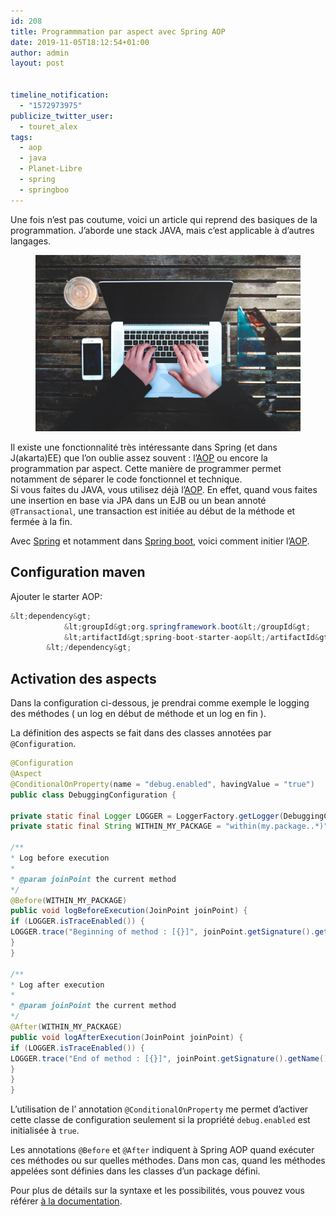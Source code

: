 ```yaml
---
id: 208
title: Programmmation par aspect avec Spring AOP
date: 2019-11-05T18:12:54+01:00
author: admin
layout: post


timeline_notification:
  - "1572973975"
publicize_twitter_user:
  - touret_alex
tags:
  - aop
  - java
  - Planet-Libre
  - spring
  - springboo
---
```

Une fois n&rsquo;est pas coutume, voici un article qui reprend des basiques de la programmation. J&rsquo;aborde une stack JAVA, mais c&rsquo;est applicable à d&rsquo;autres langages.

<div class="wp-block-image">
  <figure class="aligncenter size-large"><img src="/assets/img/posts/2019/11/stanley-dai-73ozynjvoni-unsplash.jpg?w=1024" alt="" class="wp-image-231" /></figure>
</div>

Il existe une fonctionnalité très intéressante dans Spring (et dans J(akarta)EE) que l&rsquo;on oublie assez souvent : l&rsquo;[AOP](https://fr.wikipedia.org/wiki/Programmation_orient%C3%A9e_aspect) ou encore la programmation par aspect. Cette manière de programmer permet notamment de séparer le code fonctionnel et technique.  
Si vous faites du JAVA, vous utilisez déjà l&rsquo;[AOP](https://fr.wikipedia.org/wiki/Programmation_orient%C3%A9e_aspect). En effet, quand vous faites une insertion en base via JPA dans un EJB ou un bean annoté `@Transactional`, une transaction est initiée au début de la méthode et fermée à la fin.

Avec [Spring](https://docs.spring.io/spring/docs/current/spring-framework-reference/core.html) et notamment dans [Spring boot](https://github.com/spring-projects/spring-boot/), voici comment initier l&rsquo;[AOP](https://docs.spring.io/spring/docs/current/spring-framework-reference/core.html#aop-api-advice).

## Configuration maven

Ajouter le starter AOP:

```java
&lt;dependency&gt;
            &lt;groupId&gt;org.springframework.boot&lt;/groupId&gt;
            &lt;artifactId&gt;spring-boot-starter-aop&lt;/artifactId&gt;
        &lt;/dependency&gt;

```


## Activation des aspects 

Dans la configuration ci-dessous, je prendrai comme exemple le logging des méthodes ( un log en début de méthode et un log en fin ).   
  
La définition des aspects se fait dans des classes annotées par `@Configuration`.

```java
@Configuration
@Aspect
@ConditionalOnProperty(name = "debug.enabled", havingValue = "true")
public class DebuggingConfiguration {

private static final Logger LOGGER = LoggerFactory.getLogger(DebuggingConfiguration.class);
private static final String WITHIN_MY_PACKAGE = "within(my.package..*)";

/**
* Log before execution
*
* @param joinPoint the current method
*/
@Before(WITHIN_MY_PACKAGE)
public void logBeforeExecution(JoinPoint joinPoint) {
if (LOGGER.isTraceEnabled()) {
LOGGER.trace("Beginning of method : [{}]", joinPoint.getSignature().getName());
}
}

/**
* Log after execution
*
* @param joinPoint the current method
*/
@After(WITHIN_MY_PACKAGE)
public void logAfterExecution(JoinPoint joinPoint) {
if (LOGGER.isTraceEnabled()) {
LOGGER.trace("End of method : [{}]", joinPoint.getSignature().getName());
}
}
}
```


L&rsquo;utilisation de l&rsquo; annotation `@ConditionalOnProperty` me permet d&rsquo;activer cette classe de configuration seulement si la propriété `debug.enabled` est initialisée à `true`.  
  
Les annotations `@Before` et `@After` indiquent à Spring AOP quand exécuter ces méthodes ou sur quelles méthodes. Dans mon cas, quand les méthodes appelées sont définies dans les classes d&rsquo;un package défini.  
  
Pour plus de détails sur la syntaxe et les possibilités, vous pouvez vous référer [à la documentation](https://docs.spring.io/spring/docs/2.0.x/reference/aop.html).